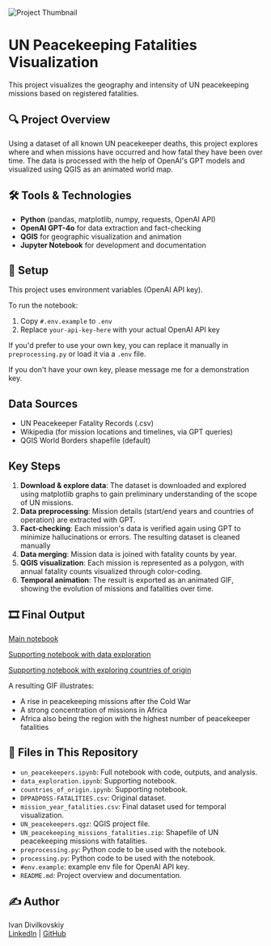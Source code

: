 ![Project Thumbnail](./images/peacekeeping_missions_compressed.gif)

# UN Peacekeeping Fatalities Visualization

This project visualizes the geography and intensity of UN peacekeeping missions based on registered fatalities.

## 🔍 Project Overview

Using a dataset of all known UN peacekeeper deaths, this project explores where and when missions have occurred and how fatal they have been over time. The data is processed with the help of OpenAI's GPT models and visualized using QGIS as an animated world map.

## 🛠 Tools & Technologies

- **Python** (pandas, matplotlib, numpy, requests, OpenAI API)
- **OpenAI GPT-4o** for data extraction and fact-checking
- **QGIS** for geographic visualization and animation
- **Jupyter Notebook** for development and documentation

## 🔧 Setup

This project uses environment variables (OpenAI API key).

To run the notebook:
1. Copy `#.env.example` to `.env`
2. Replace `your-api-key-here` with your actual OpenAI API key

If you'd prefer to use your own key, you can replace it manually in `preprocessing.py` or load it via a `.env` file.

If you don't have your own key, please message me for a demonstration key.

## Data Sources

- UN Peacekeeper Fatality Records (.csv) 
- Wikipedia (for mission locations and timelines, via GPT queries)
- QGIS World Borders shapefile (default)

## Key Steps

1. **Download & explore data**: The dataset is downloaded and explored using matplotlib graphs to gain preliminary understanding of the scope of UN missions. 
2. **Data preprocessing**: Mission details (start/end years and countries of operation) are extracted with GPT.
3. **Fact-checking**: Each mission's data is verified again using GPT to minimize hallucinations or errors. The resulting dataset is cleaned manually
4. **Data merging**: Mission data is joined with fatality counts by year.
5. **QGIS visualization**: Each mission is represented as a polygon, with annual fatality counts visualized through color-coding.
6. **Temporal animation**: The result is exported as an animated GIF, showing the evolution of missions and fatalities over time.

## 🎞 Final Output

[Main notebook](./un_peacekeepers.ipynb)

[Supporting notebook with data exploration](./data_exploration.ipynb)

[Supporting notebook with exploring countries of origin](./countries_of_origin.ipynb)

A resulting GIF illustrates:
- A rise in peacekeeping missions after the Cold War
- A strong concentration of missions in Africa
- Africa also being the region with the highest number of peacekeeper fatalities

## 📎 Files in This Repository

- `un_peacekeepers.ipynb`: Full notebook with code, outputs, and analysis.
- `data_exploration.ipynb`: Supporting notebook.
- `countries_of_origin.ipynb`: Supporting notebook.
- `DPPADPOSS-FATALITIES.csv`: Original dataset. 
- `mission_year_fatalities.csv`: Final dataset used for temporal visualization.
- `UN_peacekeepers.qgz`: QGIS project file.
- `UN_peacekeeping_missions_fatalities.zip`: Shapefile of UN peacekeeping missions with fatalities.
- `preprocessing.py`: Python code to be used with the notebook.
- `processing.py`: Python code to be used with the notebook.
- `#env.example`: example env file for OpenAI API key.
- `README.md`: Project overview and documentation.

## ✍️ Author

Ivan Divilkovskiy  
[LinkedIn](https://www.linkedin.com/in/ivandivilkovskiy) | [GitHub](https://github.com/iv-div)
